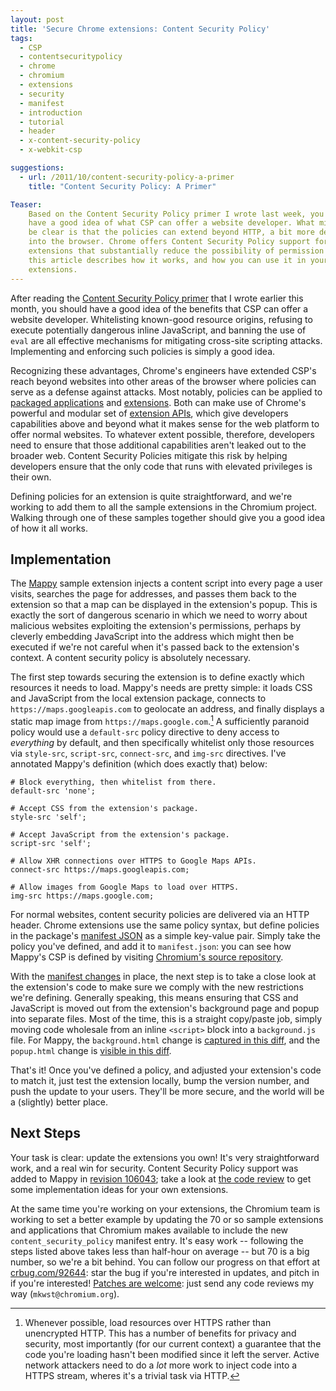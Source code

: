 ```yaml
---
layout: post
title: 'Secure Chrome extensions: Content Security Policy'
tags:
  - CSP
  - contentsecuritypolicy
  - chrome
  - chromium
  - extensions
  - security
  - manifest
  - introduction
  - tutorial
  - header
  - x-content-security-policy
  - x-webkit-csp

suggestions:
  - url: /2011/10/content-security-policy-a-primer
    title: "Content Security Policy: A Primer"

Teaser:
    Based on the Content Security Policy primer I wrote last week, you should
    have a good idea of what CSP can offer a website developer. What might not
    be clear is that the policies can extend beyond HTTP, a bit more deeply
    into the browser. Chrome offers Content Security Policy support for
    extensions that substantially reduce the possibility of permission leakage;
    this article describes how it works, and how you can use it in your
    extensions.
---
```

After reading the [Content Security Policy primer][primer] that I wrote earlier this month, you should have a good idea of the benefits that CSP can offer a website developer. Whitelisting known-good resource origins, refusing to execute potentially dangerous inline JavaScript, and banning the use of `eval` are all effective mechanisms for mitigating cross-site scripting attacks. Implementing and enforcing such policies is simply a good idea.

Recognizing these advantages, Chrome's engineers have extended CSP's reach beyond websites into other areas of the browser where policies can serve as a defense against attacks. Most notably, policies can be applied to [packaged applications][pack] and [extensions][ext]. Both can make use of Chrome's powerful and modular set of [extension APIs][api], which give developers capabilities above and beyond what it makes sense for the web platform to offer normal websites. To whatever extent possible, therefore, developers need to ensure that those additional capabilities aren't leaked out to the broader web. Content Security Policies mitigate this risk by helping developers ensure that the only code that runs with elevated privileges is their own.

Defining policies for an extension is quite straightforward, and we're working to add them to all the sample extensions in the Chromium project. Walking through one of these samples together should give you a good idea of how it all works.

[primer]: http://mikewest.org/2011/10/content-security-policy-a-primer
[pack]: http://code.google.com/chrome/extensions/apps.html
[ext]: http://code.google.com/chrome/extensions/index.html
[api]: http://code.google.com/chrome/extensions/api_index.html

## Implementation

The [Mappy][] sample extension injects a content script into every page a user visits, searches the page for addresses, and passes them back to the extension so that a map can be displayed in the extension's popup. This is exactly the sort of dangerous scenario in which we need to worry about malicious websites exploiting the extension's permissions, perhaps by cleverly embedding JavaScript into the address which might then be executed if we're not careful when it's passed back to the extension's context. A content security policy is absolutely necessary.

The first step towards securing the extension is to define exactly which resources it needs to load. Mappy's needs are pretty simple: it loads CSS and JavaScript from the local extension package, connects to `https://maps.googleapis.com` to geolocate an address, and finally displays a static map image from `https://maps.google.com`.[^1] A sufficiently paranoid policy would use a `default-src` policy directive to deny access to _everything_ by default, and then specifically whitelist only those resources via `style-src`, `script-src`, `connect-src`, and `img-src` directives. I've annotated Mappy's definition (which does exactly that) below:

    # Block everything, then whitelist from there.
    default-src 'none';

    # Accept CSS from the extension's package.
    style-src 'self';

    # Accept JavaScript from the extension's package.
    script-src 'self';

    # Allow XHR connections over HTTPS to Google Maps APIs.
    connect-src https://maps.googleapis.com; 

    # Allow images from Google Maps to load over HTTPS.
    img-src https://maps.google.com;

For normal websites, content security policies are delivered via an HTTP header. Chrome extensions use the same policy syntax, but define policies in the package's [manifest JSON][manifest] as a simple key-value pair. Simply take the policy you've defined, and add it to `manifest.json`: you can see how Mappy's CSP is defined by visiting [Chromium's source repository][manifestsvn].

With the [manifest changes][manifestdiff] in place, the next step is to take a close look at the extension's code to make sure we comply with the new restrictions we're defining. Generally speaking, this means ensuring that CSS and JavaScript is moved out from the extension's background page and popup into separate files. Most of the time, this is a straight copy/paste job, simply moving code wholesale from an inline `<script>` block into a `background.js` file. For Mappy, the `background.html` change is [captured in this diff][backgrounddiff], and the `popup.html` change is [visible in this diff][popupdiff].

That's it! Once you've defined a policy, and adjusted your extension's code to match it, just test the extension locally, bump the version number, and push the update to your users. They'll be more secure, and the world will be a (slightly) better place.

[manifest]: http://code.google.com/chrome/extensions/manifest.html
[manifestdiff]: http://codereview.chromium.org/8311007/diff/9001/chrome/common/extensions/docs/examples/extensions/mappy/manifest.json
[manifestsvn]: http://src.chromium.org/viewvc/chrome/trunk/src/chrome/common/extensions/docs/examples/extensions/mappy/manifest.json?view=markup
[Mappy]: http://src.chromium.org/viewvc/chrome/trunk/src/chrome/common/extensions/docs/examples/extensions/mappy/
[backgrounddiff]: http://codereview.chromium.org/8311007/diff/9001/chrome/common/extensions/docs/examples/extensions/mappy/background.html
[popupdiff]: http://codereview.chromium.org/8311007/diff/9001/chrome/common/extensions/docs/examples/extensions/mappy/popup.html

## Next Steps

Your task is clear: update the extensions you own! It's very straightforward work, and a real win for security. Content Security Policy support was added to Mappy in [revision 106043][commit]; take a look at [the code review][review] to get some implementation ideas for your own extensions.

At the same time you're working on your extensions, the Chromium team is working to set a better example by updating the 70 or so sample extensions and applications that Chromium makes available to include the new `content_security_policy` manifest entry. It's easy work -- following the steps listed above takes less than half-hour on average -- but 70 is a big number, so we're a bit behind. You can follow our progress on that effort at [crbug.com/92644][92644]: star the bug if you're interested in updates, and pitch in if you're interested! [Patches are welcome][patch]: just send any code reviews my way (`mkwst@chromium.org`).

[^1]: Whenever possible, load resources over HTTPS rather than unencrypted HTTP. This has a number of benefits for privacy and security, most importantly (for our current context) a guarantee that the code you're loading hasn't been modified since it left the server. Active network attackers need to do a _lot_ more work to inject code into a HTTPS stream, wheres it's a trivial task via HTTP.

[commit]: http://crrev.com/106043
[review]: http://codereview.chromium.org/8311007
[92644]: http://crbug.com/92644
[patch]: http://www.chromium.org/developers/contributing-code
